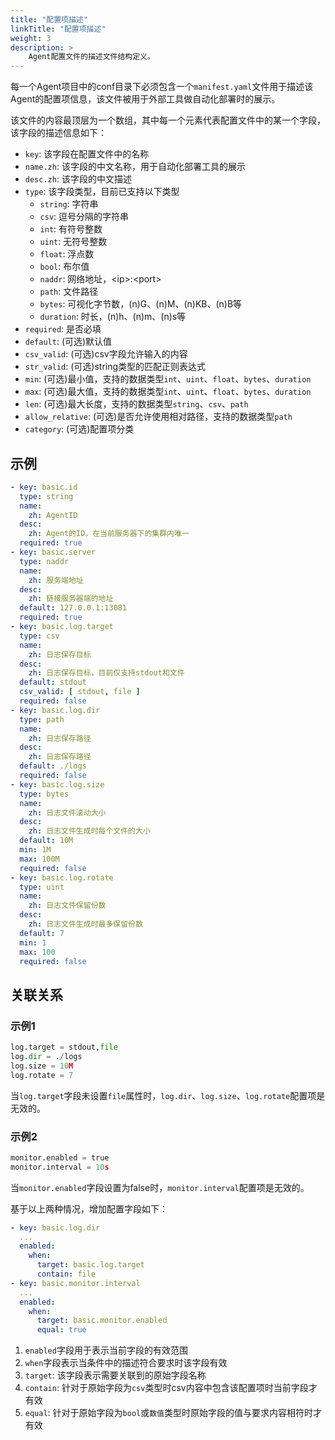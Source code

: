 ```yaml
---
title: "配置项描述"
linkTitle: "配置项描述"
weight: 3
description: >
    Agent配置文件的描述文件结构定义。
---
```


每一个Agent项目中的conf目录下必须包含一个`manifest.yaml`文件用于描述该Agent的配置项信息，该文件被用于外部工具做自动化部署时的展示。

该文件的内容最顶层为一个数组，其中每一个元素代表配置文件中的某一个字段，该字段的描述信息如下：

- `key`: 该字段在配置文件中的名称
- `name.zh`: 该字段的中文名称，用于自动化部署工具的展示
- `desc.zh`: 该字段的中文描述
- `type`: 该字段类型，目前已支持以下类型
   - `string`: 字符串
   - `csv`: 逗号分隔的字符串
   - `int`: 有符号整数
   - `uint`: 无符号整数
   - `float`: 浮点数
   - `bool`: 布尔值
   - `naddr`: 网络地址，\<ip\>:\<port\>
   - `path`: 文件路径
   - `bytes`: 可视化字节数，(n)G、(n)M、(n)KB、(n)B等
   - `duration`: 时长，(n)h、(n)m、(n)s等
- `required`: 是否必填
- `default`: (可选)默认值
- `csv_valid`: (可选)csv字段允许输入的内容
- `str_valid`: (可选)string类型的匹配正则表达式
- `min`: (可选)最小值，支持的数据类型`int`、`uint`、`float`、`bytes`、`duration`
- `max`: (可选)最大值，支持的数据类型`int`、`uint`、`float`、`bytes`、`duration`
- `len`: (可选)最大长度，支持的数据类型`string`、`csv`、`path`
- `allow_relative`: (可选)是否允许使用相对路径，支持的数据类型`path`
- `category`: (可选)配置项分类

## 示例

```yaml
- key: basic.id
  type: string
  name:
    zh: AgentID
  desc:
    zh: Agent的ID，在当前服务器下的集群内唯一
  required: true
- key: basic.server
  type: naddr
  name:
    zh: 服务端地址
  desc:
    zh: 链接服务器端的地址
  default: 127.0.0.1:13081
  required: true
- key: basic.log.target
  type: csv
  name:
    zh: 日志保存目标
  desc:
    zh: 日志保存目标，目前仅支持stdout和文件
  default: stdout
  csv_valid: [ stdout, file ]
  required: false
- key: basic.log.dir
  type: path
  name:
    zh: 日志保存路径
  desc:
    zh: 日志保存路径
  default: ./logs
  required: false
- key: basic.log.size
  type: bytes
  name:
    zh: 日志文件滚动大小
  desc:
    zh: 日志文件生成时每个文件的大小
  default: 10M
  min: 1M
  max: 100M
  required: false
- key: basic.log.rotate
  type: uint
  name:
    zh: 日志文件保留份数
  desc:
    zh: 日志文件生成时最多保留份数
  default: 7
  min: 1
  max: 100
  required: false
```

## 关联关系

### 示例1

```python
log.target = stdout,file
log.dir = ./logs
log.size = 10M
log.rotate = 7
```

当`log.target`字段未设置`file`属性时，`log.dir`、`log.size`、`log.rotate`配置项是无效的。

### 示例2

```python
monitor.enabled = true
monitor.interval = 10s
```

当`monitor.enabled`字段设置为false时，`monitor.interval`配置项是无效的。

基于以上两种情况，增加配置字段如下：

```yaml
- key: basic.log.dir
  ...
  enabled:
    when:
      target: basic.log.target
      contain: file
- key: basic.monitor.interval
  ...
  enabled:
    when:
      target: basic.monitor.enabled
      equal: true
```

1. `enabled`字段用于表示当前字段的有效范围
2. `when`字段表示当条件中的描述符合要求时该字段有效
3. `target`: 该字段表示需要关联到的原始字段名称
4. `contain`: 针对于原始字段为`csv`类型时csv内容中包含该配置项时当前字段才有效
5. `equal`: 针对于原始字段为`bool`或`数值`类型时原始字段的值与要求内容相符时才有效